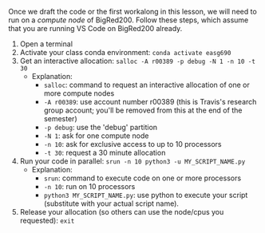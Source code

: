 Once we draft the code or the first workalong in this lesson, we will need to run on a *compute node* of BigRed200. Follow these steps, which assume that you are running VS Code on BigRed200 already.

1. Open a terminal
1. Activate your class conda environment: `conda activate easg690`
1. Get an interactive allocation:
`salloc -A r00389 -p debug -N 1 -n 10 -t 30`
    * Explanation:
        * `salloc`: command to request an interactive allocation of one or more compute nodes
        * `-A r00389`: use account number r00389 (this is Travis's research group account; you'll be removed from this at the end of the semester)
        * `-p debug`: use the 'debug' partition
        * `-N 1`: ask for one compute node
        * `-n 10`: ask for exclusive access to up to 10 processors
        * `-t 30`: request a 30 minute allocation
1. Run your code in parallel: `srun -n 10 python3 -u MY_SCRIPT_NAME.py`
    * Explanation:
        * `srun`: command to execute code on one or more processors
        * `-n 10`: run on 10 processors
        * `python3 MY_SCRIPT_NAME.py`: use python to execute your script (substitute with your actual script name).
1. Release your allocation (so others can use the node/cpus you requested): `exit`


